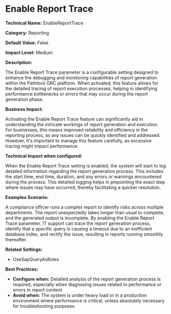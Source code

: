 # Enable Report Trace

**Technical Name:** EnableReportTrace

**Category:** Reporting

**Default Value:** False

**Impact Level:** Medium

**Description:**

The Enable Report Trace parameter is a configurable setting designed to enhance the debugging and monitoring capabilities of report generation within the Pathlock GRC platform. When activated, this feature allows for the detailed tracing of report execution processes, helping in identifying performance bottlenecks or errors that may occur during the report generation phase.

**Business Impact:**

Activating the Enable Report Trace feature can significantly aid in understanding the intricate workings of report generation and execution. For businesses, this means improved reliability and efficiency in the reporting process, as any issues can be quickly identified and addressed. However, it's important to manage this feature carefully, as excessive tracing might impact performance.

**Technical Impact when configured:**

When the Enable Report Trace setting is enabled, the system will start to log detailed information regarding the report generation process. This includes the start time, end time, duration, and any errors or warnings encountered during the process. This detailed logging helps in pinpointing the exact step where issues may have occurred, thereby facilitating a quicker resolution.

**Examples Scenario:**

A compliance officer runs a complex report to identify risks across multiple departments. The report unexpectedly takes longer than usual to complete, and the generated output is incomplete. By enabling the Enable Report Trace parameter, IT support can trace the report generation process, identify that a specific query is causing a timeout due to an inefficient database index, and rectify the issue, resulting in reports running smoothly thereafter.

**Related Settings:**

- UseSapQueryAsRoles

**Best Practices:** 

- **Configure when:** Detailed analysis of the report generation process is required, especially when diagnosing issues related to performance or errors in report content.
- **Avoid when:** The system is under heavy load or in a production environment where performance is critical, unless absolutely necessary for troubleshooting purposes.
